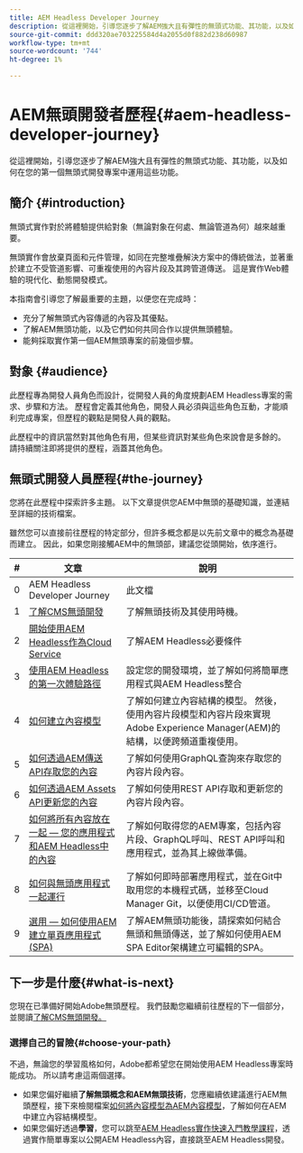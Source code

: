 ```yaml
---
title: AEM Headless Developer Journey
description: 從這裡開始，引導您逐步了解AEM強大且有彈性的無頭式功能、其功能，以及如何在您的第一個開發專案中運用這些功能。
source-git-commit: ddd320ae703225584d4a2055d0f882d238d60987
workflow-type: tm+mt
source-wordcount: '744'
ht-degree: 1%

---
```



# AEM無頭開發者歷程{#aem-headless-developer-journey}

從這裡開始，引導您逐步了解AEM強大且有彈性的無頭式功能、其功能，以及如何在您的第一個無頭式開發專案中運用這些功能。

## 簡介 {#introduction}

無頭式實作對於將體驗提供給對象（無論對象在何處、無論管道為何）越來越重要。

無頭實作會放棄頁面和元件管理，如同在完整堆疊解決方案中的傳統做法，並著重於建立不受管道影響、可重複使用的內容片段及其跨管道傳送。 這是實作Web體驗的現代化、動態開發模式。

本指南會引導您了解最重要的主題，以便您在完成時：

* 充分了解無頭式內容傳遞的內容及其優點。
* 了解AEM無頭功能，以及它們如何共同合作以提供無頭體驗。
* 能夠採取實作第一個AEM無頭專案的前幾個步驟。

## 對象 {#audience}

此歷程專為開發人員角色而設計，從開發人員的角度規劃AEM Headless專案的需求、步驟和方法。 歷程會定義其他角色，開發人員必須與這些角色互動，才能順利完成專案，但歷程的觀點是開發人員的觀點。

此歷程中的資訊當然對其他角色有用，但某些資訊對某些角色來說會是多餘的。 請持續關注即將提供的歷程，涵蓋其他角色。

## 無頭式開發人員歷程{#the-journey}

您將在此歷程中探索許多主題。 以下文章提供您AEM中無頭的基礎知識，並連結至詳細的技術檔案。

雖然您可以直接前往歷程的特定部分，但許多概念都是以先前文章中的概念為基礎而建立。 因此，如果您剛接觸AEM中的無頭部，建議您從頭開始，依序進行。

| # | 文章 | 說明 |
|---|---|---|
| 0 | AEM Headless Developer Journey | 此文檔 |
| 1 | [了解CMS無頭開發](learn-about.md) | 了解無頭技術及其使用時機。 |
| 2 | [開始使用AEM Headless作為Cloud Service](getting-started.md) | 了解AEM Headless必要條件 |
| 3 | [使用AEM Headless的第一次體驗路徑](path-to-first-experience.md) | 設定您的開發環境，並了解如何將簡單應用程式與AEM Headless整合 |
| 4 | [如何建立內容模型](model-your-content.md) | 了解如何建立內容結構的模型。 然後，使用內容片段模型和內容片段來實現Adobe Experience Manager(AEM)的結構，以便跨頻道重複使用。 |
| 5 | [如何透過AEM傳送API存取您的內容](access-your-content.md) | 了解如何使用GraphQL查詢來存取您的內容片段內容。 |
| 6 | [如何透過AEM Assets API更新您的內容](update-your-content.md) | 了解如何使用REST API存取和更新您的內容片段內容。 |
| 7 | [如何將所有內容放在一起 — 您的應用程式和AEM Headless中的內容](put-it-all-together.md) | 了解如何取得您的AEM專案，包括內容片段、GraphQL呼叫、REST API呼叫和應用程式，並為其上線做準備。 |
| 8 | [如何與無頭應用程式一起運行](go-live.md) | 了解如何即時部署應用程式，並在Git中取用您的本機程式碼，並移至Cloud Manager Git，以便使用CI/CD管道。 |
| 9 | [選用 — 如何使用AEM建立單頁應用程式(SPA)](create-spa.md) | 了解AEM無頭功能後，請探索如何結合無頭和無頭傳送，並了解如何使用AEM SPA Editor架構建立可編輯的SPA。 |

## 下一步是什麼{#what-is-next}

您現在已準備好開始Adobe無頭歷程。 我們鼓勵您繼續前往歷程的下一個部分，並閱讀[了解CMS無頭開發。](learn-about.md)

### 選擇自己的冒險{#choose-your-path}

不過，無論您的學習風格如何，Adobe都希望您在開始使用AEM Headless專案時能成功。 所以請考慮這兩個選擇。

* 如果您偏好繼續&#x200B;**了解無頭概念和AEM無頭技術**，您應繼續依建議進行AEM無頭歷程，接下來檢閱檔案[如何將內容模型為AEM內容模型](model-your-content.md)，了解如何在AEM中建立內容結構模型。
* 如果您偏好透過&#x200B;**學習**，您可以跳至[AEM Headless實作快速入門教學課程](https://experienceleague.adobe.com/docs/experience-manager-learn/getting-started-with-aem-headless/graphql/multi-step/overview.html)，透過實作簡單專案以公開AEM Headless內容，直接跳至AEM Headless開發。
